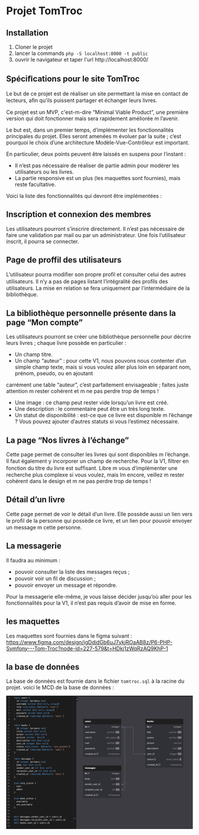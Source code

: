 # Projet TomTroc

## Installation

1. Cloner le projet
2. lancer la commands ```php -S localhost:8000 -t public```
3. ouvrir le navigateur et taper l'url http://localhost:8000/


## Spéciﬁcations pour le site TomTroc
Le but de ce projet est de réaliser un site permettant la mise en contact de lecteurs, aﬁn qu’ils puissent partager et échanger leurs livres.

Ce projet est un MVP, c'est-m-dire “Minimal Viable Product”, une première version qui doit fonctionner mais sera rapidement améliorée m l’avenir.

Le but est, dans un premier temps, d’implémenter les fonctionnalités principales du projet. Elles seront amenées m évoluer par la suite ; c’est pourquoi le choix d’une architecture Modèle-Vue-Contrôleur est important.

En particulier, deux points peuvent être laissés en suspens pour l’instant :

- Il n’est pas nécessaire de réaliser de partie admin pour modérer les utilisateurs ou les livres.
- La partie responsive est un plus (les maquettes sont fournies), mais reste facultative.

Voici la liste des fonctionnalités qui devront être implémentées :

## Inscription et connexion des membres

Les utilisateurs pourront s’inscrire directement. Il n’est pas nécessaire de faire une validation par mail ou par un administrateur. Une fois l’utilisateur inscrit, il pourra se connecter.

## Page de proffil des utilisateurs

L’utilisateur pourra modiﬁer son propre proﬁl et consulter celui des autres utilisateurs. Il n’y a pas de pages listant l’intégralité des proﬁls des utilisateurs. La mise en relation se fera uniquement par l'intermédiaire de la bibliothèque.

## La bibliothèque personnelle présente dans la page “Mon compte”

Les utilisateurs pourront se créer une bibliothèque personnelle pour décrire leurs livres ; chaque livre possède en particulier :

- Un champ titre.
- Un champ “auteur” : pour cette V1, nous pouvons nous contenter d’un simple champ texte, mais si vous voulez aller plus loin en séparant nom, prénom, pseudo, ou en ajoutant

carrément une table “auteur”, c’est parfaitement envisageable ; faites juste attention m rester cohérent et m ne pas perdre trop de temps !

- Une image : ce champ peut rester vide lorsqu’un livre est créé.
- Une description : le commentaire peut être un très long texte.
- Un statut de disponibilité : est-ce que ce livre est disponible m l’échange ? Vous pouvez ajouter d’autres statuts si vous l’estimez nécessaire.

## La page “Nos livres à l’échange”

Cette page permet de consulter les livres qui sont disponibles m l’échange. Il faut également y incorporer un champ de recherche. Pour la V1, ﬁltrer en fonction du titre du livre est sufﬁsant. Libre m vous d’implémenter une recherche plus complexe si vous voulez, mais lm encore, veillez m rester cohérent dans le design et m ne pas perdre trop de temps !

## Détail d’un livre

Cette page permet de voir le détail d’un livre. Elle possède aussi un lien vers le proﬁl de la personne qui possède ce livre, et un lien pour pouvoir envoyer un message m cette personne.

## La messagerie

Il faudra au minimum :

- pouvoir consulter la liste des messages reçus ;
- pouvoir voir un ﬁl de discussion ;
- pouvoir envoyer un message et répondre.

Pour la messagerie elle-même, je vous laisse décider jusqu’où aller pour les fonctionnalités pour la V1, il n’est pas requis d’avoir de mise en forme.

## les maquettes

Les maquettes sont fournies dans le figma suivant : https://www.figma.com/design/igDdidGb6uJ7ykjROaAB8z/P6-PHP-Symfony---Tom-Troc?node-id=227-579&t=HDkj1zWqRzAQ9KhP-1

## la base de données

La base de données est fournie dans le fichier `tomtroc.sql` à la racine du projet.
voici le MCD de la base de données :

![MCD](/database.png)
